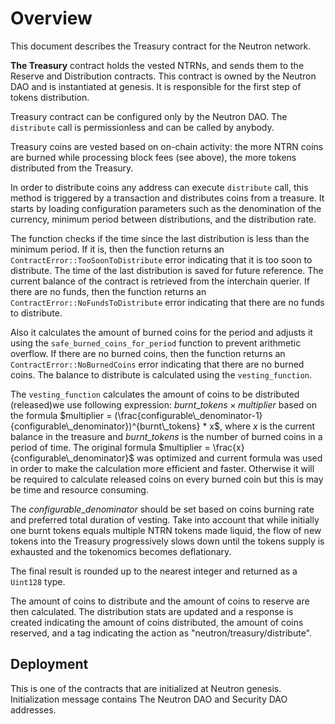 # Overview

This document describes the Treasury contract for the Neutron network.

**The Treasury** contract holds the vested NTRNs, and sends them to the Reserve and Distribution contracts. This contract is owned by the Neutron DAO and is instantiated at genesis. It is responsible for the first step of tokens
distribution.

Treasury contract can be configured only by the Neutron DAO. The `distribute` call is permissionless and can be called by anybody.

Treasury coins are vested based on on-chain activity: the more NTRN coins are burned while processing block fees (see above), the more tokens distributed from the Treasury.

In order to distribute coins any address can execute `distribute` call, this method is triggered by a transaction and distributes coins from a treasure. 
It starts by loading configuration parameters such as the denomination of the currency, minimum period between distributions, and the distribution rate.

The function checks if the time since the last distribution is less than the minimum period. If it is, then the function returns an `ContractError::TooSoonToDistribute` error indicating that it is too soon to distribute. The time of the last distribution is saved for future reference. The current balance of the contract is retrieved from the interchain querier. If there are no funds, then the function returns an `ContractError::NoFundsToDistribute` error indicating that there are no funds to distribute.

Also it calculates the amount of burned coins for the period and adjusts it using the `safe_burned_coins_for_period` function to prevent arithmetic overflow. If there are no burned coins, then the function returns an `ContractError::NoBurnedCoins` error indicating that there are no burned coins. The balance to distribute is calculated using the `vesting_function`.

The `vesting_function` calculates the amount of coins to be distributed (released)we use following expression: $burnt\_tokens \times multiplier$ based on the formula $multiplier = (\frac{configurable\_denominator-1}{configurable\_denominator})^{burnt\_tokens} * x$, where $x$ is the current balance in the treasure and ${burnt\_tokens}$ is the number of burned coins in a period of time. The original formula $multiplier = \frac{x}{configurable\_denominator}$ was optimized and current formula was used in order to make the calculation more efficient and faster. Otherwise it will be required to calculate released coins on every burned coin but this is may be time and resource consuming.

The $configurable\_denominator$ should be
set based on coins burning rate and preferred total duration of vesting. Take into account that while initially one
burnt tokens equals multiple NTRN tokens made liquid, the flow of new tokens into the Treasury progressively slows down
until the tokens supply is exhausted and the tokenomics becomes deflationary.

The final result is rounded up to the nearest integer and returned as a `Uint128` type.

The amount of coins to distribute and the amount of coins to reserve are then calculated. The distribution stats are updated and a response is created indicating the amount of coins distributed, the amount of coins reserved, and a tag indicating the action as "neutron/treasury/distribute".

## Deployment

This is one of the contracts that are initialized at Neutron genesis. Initialization message contains The Neutron DAO and
Security DAO addresses.
